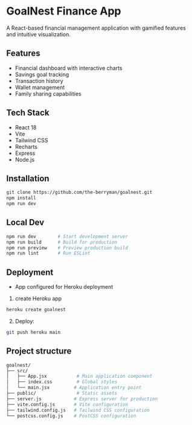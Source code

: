 # GoalNest Finance App

A React-based financial management application with gamified features and intuitive visualization.

## Features
- Financial dashboard with interactive charts
- Savings goal tracking
- Transaction history
- Wallet management
- Family sharing capabilities

## Tech Stack
- React 18
- Vite
- Tailwind CSS
- Recharts
- Express
- Node.js

## Installation
```bash
git clone https://github.com/the-berryman/goalnest.git
npm install
npm run dev
```

## Local Dev
```bash
npm run dev        # Start development server
npm run build      # Build for production
npm run preview    # Preview production build
npm run lint       # Run ESLint
```

## Deployment
- App configured for Heroku deployment
1. create Heroku app
```bash 
heroku create goalnest
```
2. Deploy:
```bash
git push heroku main
```
## Project structure

```bash
goalnest/
├── src/
│   ├── App.jsx           # Main application component
│   ├── index.css         # Global styles
│   └── main.jsx         # Application entry point
├── public/               # Static assets
├── server.js            # Express server for production
├── vite.config.js       # Vite configuration
├── tailwind.config.js   # Tailwind CSS configuration
└── postcss.config.js    # PostCSS configuration
```

